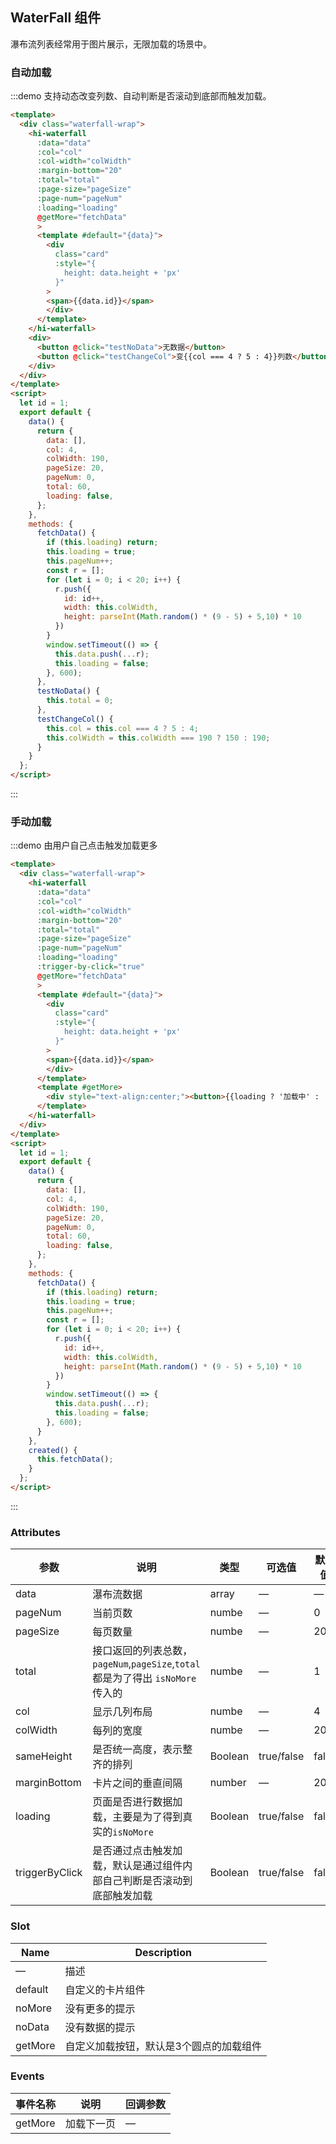 ## WaterFall 组件

瀑布流列表经常用于图片展示，无限加载的场景中。

### 自动加载


:::demo 支持动态改变列数、自动判断是否滚动到底部而触发加载。
```html
<template>
  <div class="waterfall-wrap">
    <hi-waterfall
      :data="data"
      :col="col"
      :col-width="colWidth"
      :margin-bottom="20"
      :total="total"
      :page-size="pageSize"
      :page-num="pageNum"
      :loading="loading"
      @getMore="fetchData"
      >
      <template #default="{data}">
        <div
          class="card"
          :style="{
            height: data.height + 'px'
          }"
        >
        <span>{{data.id}}</span> 
        </div>
      </template>
    </hi-waterfall>
    <div>
      <button @click="testNoData">无数据</button>
      <button @click="testChangeCol">变{{col === 4 ? 5 : 4}}列数</button>
    </div>
  </div>
</template>
<script>
  let id = 1;
  export default {
    data() {
      return {
        data: [],
        col: 4,
        colWidth: 190,
        pageSize: 20,
        pageNum: 0,
        total: 60,
        loading: false,
      };
    },
    methods: {
      fetchData() {
        if (this.loading) return;
        this.loading = true;
        this.pageNum++;
        const r = [];
        for (let i = 0; i < 20; i++) {
          r.push({
            id: id++,
            width: this.colWidth,
            height: parseInt(Math.random() * (9 - 5) + 5,10) * 10
          })
        }
        window.setTimeout(() => {
          this.data.push(...r);
          this.loading = false;
        }, 600);
      },
      testNoData() {
        this.total = 0;
      },
      testChangeCol() {
        this.col = this.col === 4 ? 5 : 4;
        this.colWidth = this.colWidth === 190 ? 150 : 190;
      }
    }
  };
</script>
```
:::

### 手动加载
:::demo 由用户自己点击触发加载更多
```html
<template>
  <div class="waterfall-wrap">
    <hi-waterfall
      :data="data"
      :col="col"
      :col-width="colWidth"
      :margin-bottom="20"
      :total="total"
      :page-size="pageSize"
      :page-num="pageNum"
      :loading="loading"
      :trigger-by-click="true"
      @getMore="fetchData"
      >
      <template #default="{data}">
        <div
          class="card"
          :style="{
            height: data.height + 'px'
          }"
        >
        <span>{{data.id}}</span> 
        </div>
      </template>
      <template #getMore>
        <div style="text-align:center;"><button>{{loading ? '加载中' : '下一页'}}</button></div>
      </template>
    </hi-waterfall>
  </div>
</template>
<script>
  let id = 1;
  export default {
    data() {
      return {
        data: [],
        col: 4,
        colWidth: 190,
        pageSize: 20,
        pageNum: 0,
        total: 60,
        loading: false,
      };
    },
    methods: {
      fetchData() {
        if (this.loading) return;
        this.loading = true;
        this.pageNum++;
        const r = [];
        for (let i = 0; i < 20; i++) {
          r.push({
            id: id++,
            width: this.colWidth,
            height: parseInt(Math.random() * (9 - 5) + 5,10) * 10
          })
        }
        window.setTimeout(() => {
          this.data.push(...r);
          this.loading = false;
        }, 600);
      }
    },
    created() {
      this.fetchData();
    }
  };
</script>
```
:::


### Attributes
| 参数      | 说明          | 类型      | 可选值                           | 默认值  |
|---------- |-------------- |---------- |--------------------------------  |-------- |
| data    | 瀑布流数据         | array | — | — |
| pageNum   | 当前页数 | numbe | — | 0 |
| pageSize   | 每页数量 | numbe | — | 20 |
| total   | 接口返回的列表总数， `pageNum`,`pageSize`,`total`都是为了得出 `isNoMore` 传入的 | numbe | — | 1 |
| col   | 显示几列布局 | numbe | — | 4 |
| colWidth   | 每列的宽度 | numbe | — | 200 |
| sameHeight   | 是否统一高度，表示整齐的排列 | Boolean | true/false | false |
| marginBottom   | 卡片之间的垂直间隔 | number | — | 20 |
| loading   | 页面是否进行数据加载，主要是为了得到真实的`isNoMore` | Boolean | true/false  | false |
| triggerByClick   | 是否通过点击触发加载，默认是通过组件内部自己判断是否滚动到底部触发加载 | Boolean | true/false  | false |



### Slot

| Name | Description |
|------|--------|
| — | 描述 |
| default | 自定义的卡片组件 |
| noMore | 没有更多的提示 |
| noData | 没有数据的提示 |
| getMore | 自定义加载按钮，默认是3个圆点的加载组件|


### Events
| 事件名称 | 说明 | 回调参数 |
|---------- |-------- |---------- |
| getMore | 加载下一页 | — |
